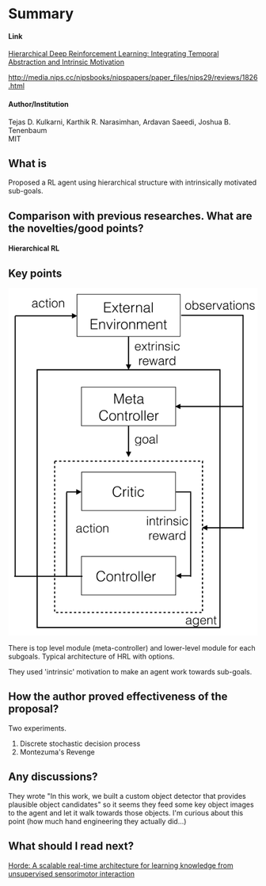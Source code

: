 # Summary

#### Link

[Hierarchical Deep Reinforcement Learning: Integrating Temporal Abstraction and Intrinsic Motivation](https://arxiv.org/abs/1604.06057)

http://media.nips.cc/nipsbooks/nipspapers/paper_files/nips29/reviews/1826.html

#### Author/Institution

Tejas D. Kulkarni, Karthik R. Narasimhan, Ardavan Saeedi, Joshua B. Tenenbaum  
MIT

## What is 

Proposed a RL agent using hierarchical structure with intrinsically motivated sub-goals.

## Comparison with previous researches. What are the novelties/good points?

#### Hierarchical RL



## Key points

![Overview](img/Kulkarni_etal_overview.png)

There is top level module (meta-controller) and lower-level module for each subgoals. Typical architecture of HRL with options.

They used 'intrinsic' motivation to make an agent work towards sub-goals.


## How the author proved effectiveness of the proposal?

Two experiments.

1. Discrete stochastic decision process
2. Montezuma's Revenge

## Any discussions?

They wrote "In this work, we built a custom object detector that provides plausible object candidates" so it seems they feed some key object images to the agent and let it walk towards those objects. I'm curious about this point (how much hand engineering they actually did...)

## What should I read next?

[Horde: A scalable real-time architecture for learning knowledge from unsupervised sensorimotor interaction](https://dl.acm.org/citation.cfm?id=2031726)
